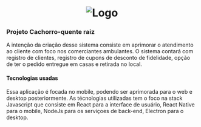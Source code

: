<h1 align="center">
<!--   <img alt="Ícone do projeto" title="Terminal" src=".github/" width="100px" /> -->
   <img alt="Logo" src="https://i.imgur.com/kJlW4jI.png">
</h1>
</p>

### Projeto Cachorro-quente raiz
A intenção da criação desse sistema consiste em aprimorar o atendimento ao cliente com foco nos comerciantes ambulantes. O sistema contará com registro de clientes, registro de cupons de desconto de fidelidade, opção de ter o pedido entregue em casas e retirada no local.

#### Tecnologias usadas
Essa aplicação é focada no mobile, podendo ser aprimorada para o web e desktop posteriormente. As técnologias utilizadas tem o foco na stack Javascript que consiste em React para a interface de usuário, React Native para o mobile, NodeJs para os serviçoes de back-end, Electron para o desktop.

